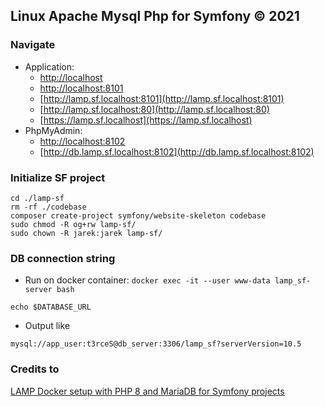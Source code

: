 ## Linux Apache Mysql Php for Symfony © 2021

### Navigate

- Application:
    - [http://localhost](http://localhost)
    - [http://localhost:8101](http://localhost:8101)
    - [http://lamp.sf.localhost:8101](http://lamp.sf.localhost:8101)
    - [http://lamp.sf.localhost:80](http://lamp.sf.localhost:80)
    - [https://lamp.sf.localhost](https://lamp.sf.localhost)
- PhpMyAdmin:
    - [http://localhost:8102](http://localhost:8102)
    - [http://db.lamp.sf.localhost:8102](http://db.lamp.sf.localhost:8102)

### Initialize SF project

```
cd ./lamp-sf
rm -rf ./codebase
composer create-project symfony/website-skeleton codebase
sudo chmod -R og+rw lamp-sf/
sudo chown -R jarek:jarek lamp-sf/
```

### DB connection string

- Run on docker container: ```docker exec -it --user www-data lamp_sf-server bash```
```
echo $DATABASE_URL
```
- Output like
```
mysql://app_user:t3rceS@db_server:3306/lamp_sf?serverVersion=10.5
```

### Credits to

[LAMP Docker setup with PHP 8 and MariaDB for Symfony projects](https://www.bornfight.com/blog/blog-lamp-docker-setup-with-php-8-and-mariadb-for-symfony-projects/)